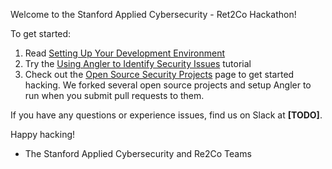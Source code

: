 Welcome to the Stanford Applied Cybersecurity - Ret2Co Hackathon!

To get started:

1. Read [Setting Up Your Development Environment](https://github.com/returntocorp-hackathon/hackathon002/wiki/Setting-Up-Your-Development-Environment)
2. Try the [Using Angler to Identify Security Issues](https://github.com/returntocorp-hackathon/hackathon002/wiki/Using-Angler-to-Identify-Security-Issues) tutorial
3. Check out the [Open Source Security Projects](https://github.com/returntocorp-hackathon/hackathon002/wiki/Open-Source-Security-Projects) page to get started hacking. We forked several open source projects and setup Angler to run when you submit pull requests to them.

If you have any questions or experience issues, find us on Slack at **[TODO]**.

Happy hacking!

- The Stanford Applied Cybersecurity and Re2Co Teams